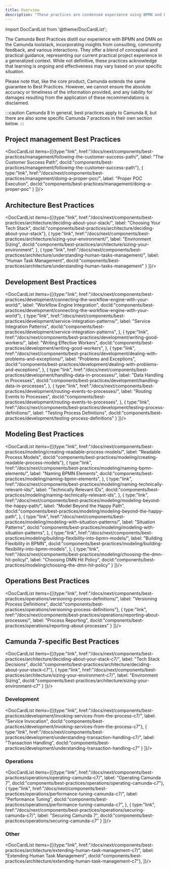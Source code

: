 ```yaml
---
title: Overview
description: "These practices are condensed experience using BPMN and DMN on the Camunda toolstack, and are a mix of conceptual and practical implementation information."
---
```


import DocCardList from '@theme/DocCardList';

The Camunda Best Practices distill our experience with BPMN and DMN on the Camunda toolstack, incorporating insights from consulting, community feedback, and various interactions. They offer a blend of conceptual and practical guidance, representing our current practical project experience in a generalized context. While not definitive, these practices acknowledge that learning is ongoing and effectiveness may vary based on your specific situation.

Please note that, like the core product, Camunda extends the same guarantee to Best Practices. However, we cannot ensure the absolute accuracy or timeliness of the information provided, and any liability for damages resulting from the application of these recommendations is disclaimed.

:::caution Camunda 8
In general, best practices apply to Camunda 8, but there are also some specific Camunda 7 practices in their own section below.
:::

## Project management Best Practices

<DocCardList items={[{type:"link", href:"/docs/next/components/best-practices/management/following-the-customer-success-path/", label: "The Customer Success Path", docId:"components/best-practices/management/following-the-customer-success-path"},
{
type:"link", href:"/docs/next/components/best-practices/management/doing-a-proper-poc/", label: "Proper POC Execution", docId:"components/best-practices/management/doing-a-proper-poc"
}
]}/>

## Architecture Best Practices

<DocCardList items={[{type:"link", href:"/docs/next/components/best-practices/architecture/deciding-about-your-stack/", label: "Choosing Your Tech Stack", docId:"components/best-practices/architecture/deciding-about-your-stack"},
{
type:"link", href:"/docs/next/components/best-practices/architecture/sizing-your-environment/", label: "Environment Sizing", docId:"components/best-practices/architecture/sizing-your-environment",
},
{
type:"link", href:"/docs/next/components/best-practices/architecture/understanding-human-tasks-management/", label: "Human Task Management", docId:"components/best-practices/architecture/understanding-human-tasks-management"
}
]}/>

## Development Best Practices

<DocCardList items={[{type:"link", href:"/docs/next/components/best-practices/development/connecting-the-workflow-engine-with-your-world/", label: "Workflow Engine Integration", docId:"components/best-practices/development/connecting-the-workflow-engine-with-your-world"},
{
type:"link", href:"/docs/next/components/best-practices/development/service-integration-patterns/", label: "Service Integration Patterns", docId:"components/best-practices/development/service-integration-patterns",
},
{
type:"link", href:"/docs/next/components/best-practices/development/writing-good-workers/", label: "Writing Effective Workers", docId:"components/best-practices/development/writing-good-workers",
},
{
type:"link", href:"/docs/next/components/best-practices/development/dealing-with-problems-and-exceptions/", label: "Problems and Exceptions", docId:"components/best-practices/development/dealing-with-problems-and-exceptions",
},
{
type:"link", href:"/docs/next/components/best-practices/development/handling-data-in-processes/", label: "Data Handling in Processes", docId:"components/best-practices/development/handling-data-in-processes",
},
{
type:"link", href:"/docs/next/components/best-practices/development/routing-events-to-processes/", label: "Routing Events to Processes", docId:"components/best-practices/development/routing-events-to-processes",
},
{
type:"link", href:"/docs/next/components/best-practices/development/testing-process-definitions/", label: "Testing Process Definitions", docId:"components/best-practices/development/testing-process-definitions"
}
]}/>

## Modeling Best Practices

<DocCardList items={[{type:"link", href:"/docs/next/components/best-practices/modeling/creating-readable-process-models/", label: "Readable Process Models", docId:"components/best-practices/modeling/creating-readable-process-models"},
{
type:"link", href:"/docs/next/components/best-practices/modeling/naming-bpmn-elements/", label: "Naming BPMN Elements", docId:"components/best-practices/modeling/naming-bpmn-elements",
},
{
type:"link", href:"/docs/next/components/best-practices/modeling/naming-technically-relevant-ids/", label: "Technically Relevant IDs", docId:"components/best-practices/modeling/naming-technically-relevant-ids",
},
{
type:"link", href:"/docs/next/components/best-practices/modeling/modeling-beyond-the-happy-path/", label: "Model Beyond the Happy Path", docId:"components/best-practices/modeling/modeling-beyond-the-happy-path",
},
{
type:"link", href:"/docs/next/components/best-practices/modeling/modeling-with-situation-patterns/", label: "Situation Patterns", docId:"components/best-practices/modeling/modeling-with-situation-patterns",
},
{
type:"link", href:"/docs/next/components/best-practices/modeling/building-flexibility-into-bpmn-models/", label: "Building Flexibility in BPMN", docId:"components/best-practices/modeling/building-flexibility-into-bpmn-models",
},
{
type:"link", href:"/docs/next/components/best-practices/modeling/choosing-the-dmn-hit-policy/", label: "Choosing DMN Hit Policy", docId:"components/best-practices/modeling/choosing-the-dmn-hit-policy"
}
]}/>

## Operations Best Practices

<DocCardList items={[{type:"link", href:"/docs/next/components/best-practices/operations/versioning-process-definitions/", label: "Versioning Process Definitions", docId:"components/best-practices/operations/versioning-process-definitions"},
{
type:"link", href:"/docs/next/components/best-practices/operations/reporting-about-processes/", label: "Process Reporting", docId:"components/best-practices/operations/reporting-about-processes"
}
]}/>

## Camunda 7-specific Best Practices

<DocCardList items={[{type:"link", href:"/docs/next/components/best-practices/architecture/deciding-about-your-stack-c7/", label: "Tech Stack Decisions", docId:"components/best-practices/architecture/deciding-about-your-stack-c7"},
{
type:"link", href:"/docs/next/components/best-practices/architecture/sizing-your-environment-c7/", label: "Environment Sizing", docId:"components/best-practices/architecture/sizing-your-environment-c7"
}
]}/>

### Development

<DocCardList items={[{type:"link", href:"/docs/next/components/best-practices/development/invoking-services-from-the-process-c7/", label: "Service Invocation", docId:"components/best-practices/development/invoking-services-from-the-process-c7"},
{
type:"link", href:"/docs/next/components/best-practices/development/understanding-transaction-handling-c7/", label: "Transaction Handling", docId:"components/best-practices/development/understanding-transaction-handling-c7"
}
]}/>

### Operations

<DocCardList items={[{type:"link", href:"/docs/next/components/best-practices/operations/operating-camunda-c7/", label: "Operating Camunda 7", docId:"components/best-practices/operations/operating-camunda-c7"},
{
type:"link", href:"/docs/next/components/best-practices/operations/performance-tuning-camunda-c7/", label: "Performance Tuning", docId:"components/best-practices/operations/performance-tuning-camunda-c7",
},
{
type:"link", href:"/docs/next/components/best-practices/operations/securing-camunda-c7/", label: "Securing Camunda 7", docId:"components/best-practices/operations/securing-camunda-c7"
}
]}/>

### Other

<DocCardList items={[{type:"link", href:"/docs/next/components/best-practices/architecture/extending-human-task-management-c7/", label: "Extending Human Task Management", docId:"components/best-practices/architecture/extending-human-task-management-c7"},
]}/>
